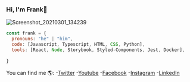 ### Hi, I'm Frank👋

![Screenshot_20210301_134239](https://user-images.githubusercontent.com/90288287/164200157-e42d9c58-1574-4138-9163-e0060fefda4a.png)

```js
const frank = {
  pronouns: "he" | "him",
  code: [Javascript, Typescript, HTML, CSS, Python],
  tools: [React, Node, Storybook, Styled-Components, Jest, Docker],
  
}
```

You can find me 🌎:
-[Twitter](https://twitter.com/FrankUsqAbanto)
-[Youtube](https://www.youtube.com/channel/UCJDLlGf9h5hm3IM32Wr7auw)
-[Facebook](https://www.facebook.com/FrankUsqAbanto)
-[Instagram](https://www.instagram.com/frank_usqabanto/)
-[LinkedIn](https://www.linkedin.com/in/frank-usquiza-abanto-3919841b2/)
<!--
**FrankUsqAbant/FrankUsqAbant** is a ✨ _special_ ✨ repository because its `README.md` (this file) appears on your GitHub profile.

Here are some ideas to get you started:

- 🔭 I’m currently working on ...
- 🌱 I’m currently learning ...
- 👯 I’m looking to collaborate on ...
- 🤔 I’m looking for help with ...
- 💬 Ask me about ...
- 📫 How to reach me: ...
- 😄 Pronouns: ...
- ⚡ Fun fact: ...
-->
